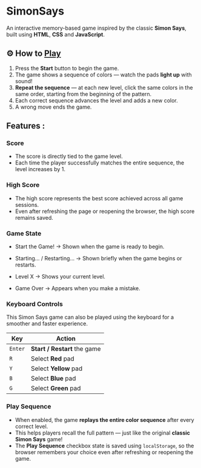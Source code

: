 # SimonSays

An interactive memory-based game inspired by the classic **Simon Says**, built using **HTML**, **CSS** and **JavaScript**.

## ⚙️ How to [Play](https://dakiyaanoosi.github.io/SimonSays/)

1. Press the **Start** button to begin the game.
2. The game shows a sequence of colors — watch the pads **light up** with sound!
3. **Repeat the sequence** — at each new level, click the same colors in the same order, starting from the beginning of the pattern.
4. Each correct sequence advances the level and adds a new color.
5. A wrong move ends the game.

## Features :

### Score

- The score is directly tied to the game level.
- Each time the player successfully matches the entire sequence, the level increases by 1.

### High Score

- The high score represents the best score achieved across all game sessions.
- Even after refreshing the page or reopening the browser, the high score remains saved.

### Game State

- Start the Game! → Shown when the game is ready to begin.

- Starting... / Restarting... → Shown briefly when the game begins or restarts.

- Level X → Shows your current level.

- Game Over → Appears when you make a mistake.

### Keyboard Controls

This Simon Says game can also be played using the keyboard for a smoother and faster experience.

| Key     | Action                       |
| ------- | ---------------------------- |
| `Enter` | **Start / Restart** the game |
| `R`     | Select **Red** pad           |
| `Y`     | Select **Yellow** pad        |
| `B`     | Select **Blue** pad          |
| `G`     | Select **Green** pad         |

### Play Sequence

- When enabled, the game **replays the entire color sequence** after every correct level.
- This helps players recall the full pattern — just like the original **classic Simon Says** game!
- The **Play Sequence** checkbox state is saved using `localStorage`, so the browser remembers your choice even after refreshing or reopening the game.
